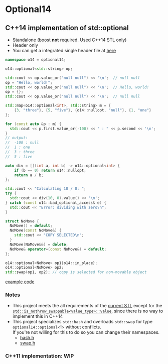 # Optional14

## C++14 implementation of std::optional
* Standalone (boost **not** required. Used C++14 STL only)
* Header only
* You can get a integrated single header file at [here](https://github.com/lackhole/optional14/releases)

```cpp
namespace o14 = optional14;

o14::optional<std::string> op;

std::cout << op.value_or("null null") << '\n';  // null null
op = "Hello, world!";
std::cout << op.value_or("null null") << '\n';  // Hello, world!
op = {};
std::cout << op.value_or("null null") << '\n';  // null null
```

```cpp
std::map<o14::optional<int>, std::string> m = {
    {3, "three"}, {5, "five"}, {o14::nullopt, "null"}, {1, "one"}
};

for (const auto &p : m) {
  std::cout << p.first.value_or(-100) << " : " << p.second << '\n';
}
// output:
//  -100 : null
//  1 : one
//  3 : three
//  5 : five
```

```cpp
auto div = [](int a, int b) -> o14::optional<int> {
    if (b == 0) return o14::nullopt;
    return a / b;
};

std::cout << "Calculating 10 / 0: ";
try {
  std::cout << div(10, 0).value() << '\n';
} catch (const o14::bad_optional_access& e) {
  std::cout << "Error: dividing with zero\n";
}
```

```cpp
struct NoMove {
  NoMove() = default;
  NoMove(const NoMove&) {
    std::cout << "COPY SELECTED\n";
  }
  NoMove(NoMove&&) = delete;
  NoMove& operator=(const NoMove&) = default;
};

o14::optional<NoMove> op1{o14::in_place};
o14::optional<NoMove> op2;
std::swap(op1, op2); // copy is selected for non-movable object
```
[example code](main.cc)  

### Notes
* This project meets the all requirements of the [current STL](https://en.cppreference.com/w/cpp/utility/optional) except for the [`std::is_nothrow_swappable<value_type>::value`](https://github.com/lackhole/optional14/blob/main/optional14/include/optional14/optional/optional.h#L224),
    since there is no way to implement this in C++14
* This project specializes `std::hash` and overloads `std::swap` for type `optional14::optional<T>` without conflicts.  
  If you're not willing for this to do so you can change their namespaces.
    * [hash.h](https://github.com/lackhole/optional14/blob/main/optional14/include/optional14/optional/hash.h#L16)
    * [swap.h](https://github.com/lackhole/optional14/blob/main/optional14/include/optional14/optional/swap.h#L15)

### C++11 implementation: WIP
